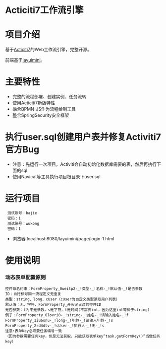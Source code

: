 Acticiti7工作流引擎
===============
# 项目介绍
基于[Acticiti7](https://github.com/Activiti/Activiti)的Web工作流引擎，完整开源。

前端基于[layuimini](https://github.com/zhongshaofa/layuimini/releases)。

# 主要特性
* 完整的流程部署、创建实例、任务流转
* 使用Acticiti7新版特性
* 融合BPMN-JS作为流程绘制工具
* 整合SpringSecurity安全框架
 
# 执行user.sql创建用户表并修复Activiti7官方Bug
 * 注意：先运行一次项目，Activiti会自动初始化数据库需要的表，然后再执行下面的sql
 * 使用Navicat等工具执行项目根目录下user.sql


# 运行项目
>
     测试账号：bajie
     密码：1
     测试账号：wukong
     密码：1

* 浏览器 localhost:8080/layuimini/page/login-1.html

# 使用说明
### 动态表单配置原则
>
    控件命名约束：FormProperty_0ueitp2-_!类型-_!名称-_!默认值-_!是否参数
    ID：自行标号同一流程定义无重复
    类型：string、long、cUser（cUser为自定义类型读取用户列表）
    默认值：无、字符、FormProperty_开头定义过的控件ID
    是否参数：f为不是参数，s是字符，t是时间(不需要int，因为这里int等价于string)
    例子：FormProperty_0lovri0-_!string-_!姓名-_!请输入姓名-_!f
    FormProperty_1iu6onu-_!long-_!年龄-_!请输入年龄-_!s
    FormProperty_2rd4dtv-_!cUser-_!执行人-_!无-_!s
    注意:表单Key必须要任务编号一致
    （因为参数需要任务key，但是无法获取，只能获取表单key“task.getFormKey()”当做任务key）




